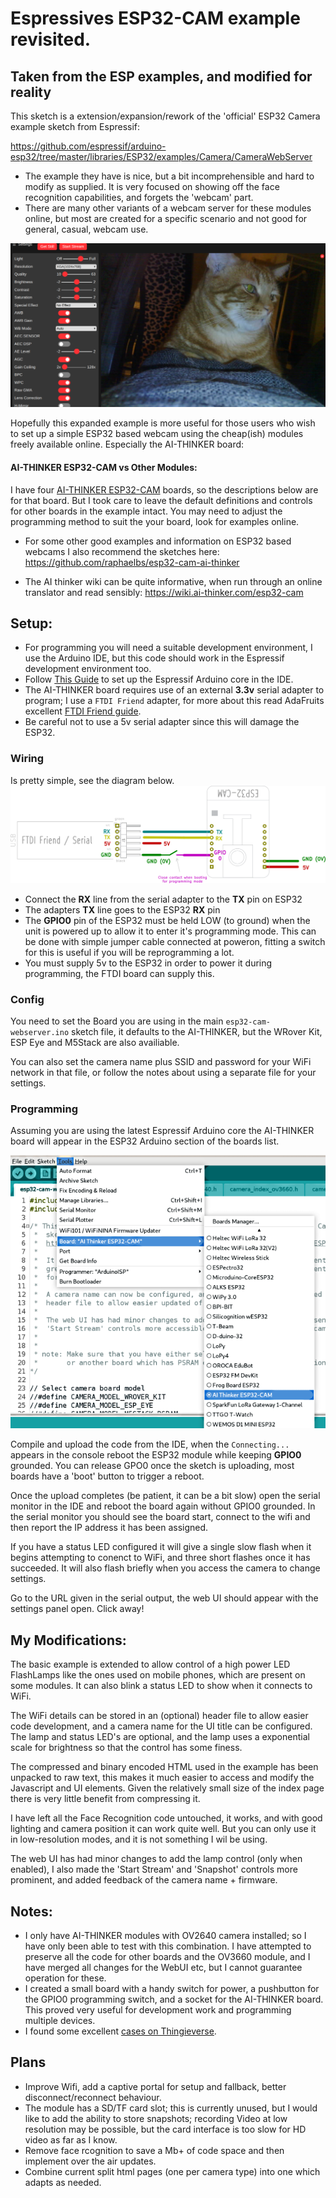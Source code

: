 # Espressives ESP32-CAM example revisited.
## Taken from the ESP examples, and modified for reality
This sketch is a extension/expansion/rework of the 'official' ESP32 Camera example sketch from Espressif:

https://github.com/espressif/arduino-esp32/tree/master/libraries/ESP32/examples/Camera/CameraWebServer

- The example they have is nice, but a bit incomprehensible and hard to modify as supplied. It is very focused on showing off the face recognition capabilities, and forgets the 'webcam' part.
- There are many other variants of a webcam server for these modules online, but most are created for a specific scenario and not good for general, casual, webcam use.

![My Gods, it's full of cats!](Docs/mygodsitsfullofcats.png)

Hopefully this expanded example is more useful for those users who wish to set up a simple ESP32 based webcam using the cheap(ish) modules freely available online. Especially the AI-THINKER board:

#### AI-THINKER ESP32-CAM vs Other Modules:

I have four [AI-THINKER ESP32-CAM](https://github.com/raphaelbs/esp32-cam-ai-thinker/blob/master/assets/ESP32-CAM_Product_Specification.pdf) boards, so the descriptions below are for that board. But I took care to leave the default definitions and controls for other boards in the example intact. You may need to adjust the programming method to suit the your board, look for examples online.

* For some other good examples and information on ESP32 based webcams I also recommend the sketches here:
https://github.com/raphaelbs/esp32-cam-ai-thinker

* The AI thinker wiki can be quite informative, when run through an online translator and read sensibly:
https://wiki.ai-thinker.com/esp32-cam

## Setup:

* For programming you will need a suitable development environment, I use the Arduino IDE, but this code should work in the Espressif development environment too.
* Follow [This Guide](https://github.com/espressif/arduino-esp32/blob/master/docs/arduino-ide/boards_manager.md) to set up the Espressif Arduino core in the IDE.
* The AI-THINKER board requires use of an external **3.3v** serial adapter to program; I use a `FTDI Friend` adapter, for more about this read AdaFruits excellent [FTDI Friend guide](https://learn.adafruit.com/ftdi-friend). 
* Be careful not to use a 5v serial adapter since this will damage the ESP32.

### Wiring

Is pretty simple, see the diagram below.
![Hoockup](Docs/hookup.png)
* Connect the **RX** line from the serial adapter to the **TX** pin on ESP32
* The adapters **TX** line goes to the ESP32 **RX** pin
* The **GPIO0** pin of the ESP32 must be held LOW (to ground) when the unit is powered up to allow it to enter it's programming mode. This can be done with simple jumper cable connected at poweron, fitting a switch for this is useful if you will be reprogramming a lot.
* You must supply 5v to the ESP32 in order to power it during programming, the FTDI board can supply this.

### Config

You need to set the Board you are using in the main `esp32-cam-webserver.ino` sketch file, it defaults to the AI-THINKER, but the WRover Kit, ESP Eye and M5Stack are also availiable.

You can also set the camera name plus SSID and password for your WiFi network in that file, or follow the notes about using a separate file for your settings.

### Programming 

Assuming you are using the latest Espressif Arduino core the AI-THINKER board will appear in the ESP32 Arduino section of the boards list. 

![IDE board config](Docs/board-selection-small.png)

Compile and upload the code from the IDE, when the `Connecting...` appears in the console reboot the ESP32 module while keeping **GPIO0** grounded. You can release GPO0 once the sketch is uploading, most boards have a 'boot' button to trigger a reboot.

Once the upload completes (be patient, it can be a bit slow) open the serial monitor in the IDE and reboot the board again without GPIO0 grounded. In the serial monitor you should see the board start, connect to the wifi and then report the IP address it has been assigned.

If you have a status LED configured it will give a single slow flash when it begins attempting to conenct to WiFi, and three short flashes once it has succeeded. It will also flash briefly when you access the camera to change settings.

Go to the URL given in the serial output, the web UI should appear with the settings panel open. Click away!

## My Modifications:
The basic example is extended to allow control of a high power LED FlashLamps like the ones used on mobile phones, which are present on some modules. It can also blink a status LED to show when it connects to WiFi.

The WiFi details can be stored in an (optional) header file to allow easier code development, and a camera name for the UI title can be configured. The lamp and status LED's are optional, and the lamp uses a exponential scale for brightness so that the control has some finess.

The compressed and binary encoded HTML used in the example has been unpacked to raw text, this makes it much easier to access and modify the Javascript and UI elements. Given the relatively small size of the index page there is very little benefit from compressing it.

I have left all the Face Recognition code untouched, it works, and with good lighting and camera position it can work quite well. But you can only use it in low-resolution modes, and it is not something I wil be using.

The web UI has had minor changes to add the lamp control (only when enabled), I also made the 'Start Stream' and 'Snapshot' controls more prominent, and added feedback of the camera name + firmware.

## Notes: 
* I only have AI-THINKER modules with OV2640 camera installed; so I have only been able to test with this combination. I have attempted to preserve all the code for other boards and the OV3660 module, and I have merged all changes for the WebUI etc, but I cannot guarantee operation for these.
* I created a small board with a handy switch for power, a pushbutton for the GPIO0 programming switch, and a socket for the AI-THINKER board. This proved very useful for development work and programming multiple devices.
* I found some excellent [cases on Thingieverse](https://www.thingiverse.com/thing:3708345).

## Plans
* Improve Wifi, add a captive portal for setup and fallback, better disconnect/reconnect behaviour.
* The module has a SD/TF card slot; this is currently unused, but I would like to add the ability to store snapshots; recording Video at low resolution may be possible, but the card interface is too slow for HD video as far as I know.
* Remove face rcognition to save a Mb+ of code space and then implement over the air updates.
* Combine current split html pages (one per camera type) into one which adapts as needed.